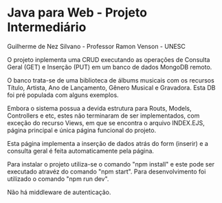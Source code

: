 # Java para Web - Projeto Intermediário
Guilherme de Nez Silvano - Professor Ramon Venson - UNESC

O projeto inplementa uma CRUD executando as operações de Consulta Geral (GET) e Inserção (PUT) em um banco de dados MongoDB remoto.

O banco trata-se de uma biblioteca de álbums musicais com os recursos Título, Artista, Ano de Lançamento, Gênero Musical e Gravadora. Esta DB foi pré populada com alguns exemplos.

Embora o sistema possua a devida estrutura para Routs, Models, Controllers e etc, estes não terminaram de ser implementados, com exceção do recurso Views, em que se encontra o arquivo INDEX.EJS, página principal e única página funcional do projeto.

Esta página implementa a inserção de dados atrás do form (inserir) e a consulta geral é feita automaticamente pela página.

Para instalar o projeto utiliza-se o comando "npm install" e este pode ser executado atravéz do comando "npm start". Para desenvolvimento foi utilizado o comando "npm run dev".

Não há middleware de autenticação.

